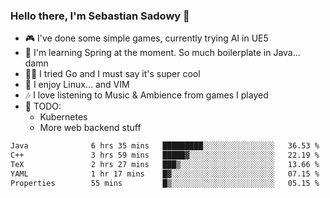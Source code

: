 ### Hello there, I'm Sebastian Sadowy 👋

 - 🎮 I've done some simple games, currently trying AI in UE5
 - 🍃 I'm learning Spring at the moment. So much boilerplate in Java... damn 
 - 🏃‍♀️ I tried Go and I must say it's super cool
 - 🐧 I enjoy Linux... and VIM
 - 🎶 I love listening to Music & Ambience from games I played
 - 🌱 TODO:
   * Kubernetes
   * More web backend stuff
<!--START_SECTION:waka-->

```txt
Java              6 hrs 35 mins   █████████░░░░░░░░░░░░░░░░   36.53 %
C++               3 hrs 59 mins   █████▓░░░░░░░░░░░░░░░░░░░   22.19 %
TeX               2 hrs 27 mins   ███▒░░░░░░░░░░░░░░░░░░░░░   13.66 %
YAML              1 hr 17 mins    █▓░░░░░░░░░░░░░░░░░░░░░░░   07.15 %
Properties        55 mins         █▒░░░░░░░░░░░░░░░░░░░░░░░   05.15 %
```

<!--END_SECTION:waka-->
